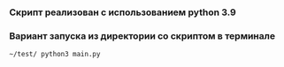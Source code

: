 ### Скрипт реализован с использованием python 3.9

### Вариант запуска из директории со скриптом в терминале
```
~/test/ python3 main.py
```